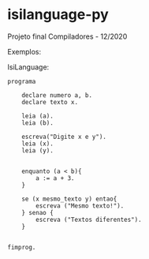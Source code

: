 # isilanguage-py
Projeto final Compiladores - 12/2020

Exemplos:

IsiLanguage:
```
programa

	declare numero a, b.
	declare texto x.

	leia (a).
	leia (b).
	
	escreva("Digite x e y").
	leia (x).
	leia (y).
	
	
	enquanto (a < b){
		a := a + 3.
	}
	
	se (x mesmo_texto y) entao{
	 	escreva ("Mesmo texto!").
	} senao {
		escreva ("Textos diferentes").
	}
	 

fimprog.

```

